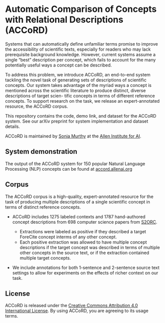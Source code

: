 # Automatic Comparison of Concepts with Relational Descriptions (ACCoRD)

Systems that can automatically define unfamiliar terms promise to improve the accessibility of scientific texts, especially for readers who may lack prerequisite background knowledge. However, current systems assume a single “best” description per concept, which fails to account for the many potentially useful ways a concept can be described.

To address this problem, we introduce ACCoRD, an end-to-end system tackling the novel task of generating sets of descriptions of scientific concepts. Our system takes advantage of the myriad ways a concept is mentioned across the scientific literature to produce distinct, diverse descriptions of target scien- tific concepts in terms of different reference concepts. To support research on the task, we release an expert-annotated resource, the ACCoRD corpus.

This repository contains the code, demo link, and dataset for the ACCoRD system. See our arXiv preprint for system implementation and dataset details.

ACCoRD is maintained by [Sonia Murthy](https://github.com/skmur) at the [Allen Institute for AI](https://allenai.org/).

## System demonstration

The output of the ACCoRD system for 150 popular Natural Language Processing (NLP) concepts can be found at [accord.allenai.org](https://accord.allenai.org/)

## Corpus

The ACCoRD corpus is a high-quality, expert-annotated resource for the task of producing multiple descriptions of a single scientific concept in terms of distinct reference concepts.

* ACCoRD includes 1275 labeled contexts and 1787 hand-authored concept descriptions from 698 computer science papers from [S2ORC](https://github.com/allenai/s2orc).
    * Extractions were labeled as positive if they described a target ForeCite concept interms of any other concept.
    * Each positive extraction was allowed to have multiple concept descriptions if the target concept was described in terms of multiple other concepts in the source text, or if the extraction contained multiple target concepts.

* We include annotations for both 1-sentence and 2-sentence source text settings to allow for experiments on the effects of richer context on our task.

## License

ACCoRD is released under the [Creative Commons Attribution 4.0 International License](https://creativecommons.org/licenses/by/4.0/legalcode). By using ACCoRD, you are agreeing to its usage terms.
